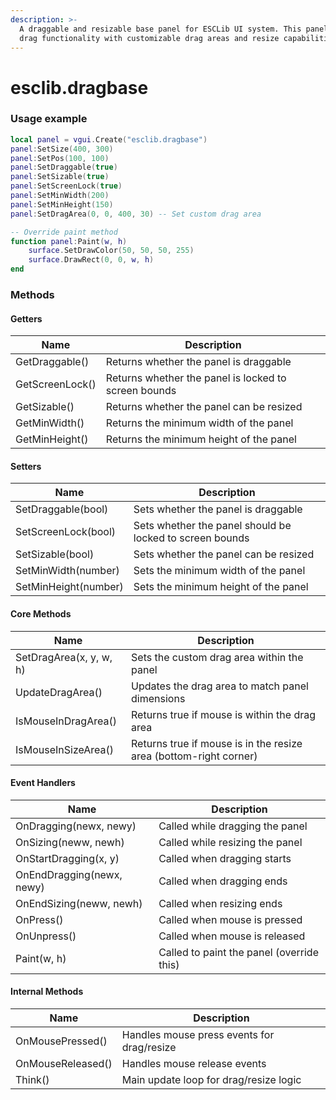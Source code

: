 ```yaml
---
description: >-
  A draggable and resizable base panel for ESCLib UI system. This panel provides
  drag functionality with customizable drag areas and resize capabilities.
---
```


# esclib.dragbase

### Usage example

```lua
local panel = vgui.Create("esclib.dragbase")
panel:SetSize(400, 300)
panel:SetPos(100, 100)
panel:SetDraggable(true)
panel:SetSizable(true)
panel:SetScreenLock(true)
panel:SetMinWidth(200)
panel:SetMinHeight(150)
panel:SetDragArea(0, 0, 400, 30) -- Set custom drag area

-- Override paint method
function panel:Paint(w, h)
    surface.SetDrawColor(50, 50, 50, 255)
    surface.DrawRect(0, 0, w, h)
end
```

### Methods

#### Getters

| Name            | Description                                          |
| --------------- | ---------------------------------------------------- |
| GetDraggable()  | Returns whether the panel is draggable               |
| GetScreenLock() | Returns whether the panel is locked to screen bounds |
| GetSizable()    | Returns whether the panel can be resized             |
| GetMinWidth()   | Returns the minimum width of the panel               |
| GetMinHeight()  | Returns the minimum height of the panel              |

#### Setters

| Name                 | Description                                              |
| -------------------- | -------------------------------------------------------- |
| SetDraggable(bool)   | Sets whether the panel is draggable                      |
| SetScreenLock(bool)  | Sets whether the panel should be locked to screen bounds |
| SetSizable(bool)     | Sets whether the panel can be resized                    |
| SetMinWidth(number)  | Sets the minimum width of the panel                      |
| SetMinHeight(number) | Sets the minimum height of the panel                     |

#### Core Methods

| Name                    | Description                                                       |
| ----------------------- | ----------------------------------------------------------------- |
| SetDragArea(x, y, w, h) | Sets the custom drag area within the panel                        |
| UpdateDragArea()        | Updates the drag area to match panel dimensions                   |
| IsMouseInDragArea()     | Returns true if mouse is within the drag area                     |
| IsMouseInSizeArea()     | Returns true if mouse is in the resize area (bottom-right corner) |

#### Event Handlers

| Name                      | Description                               |
| ------------------------- | ----------------------------------------- |
| OnDragging(newx, newy)    | Called while dragging the panel           |
| OnSizing(neww, newh)      | Called while resizing the panel           |
| OnStartDragging(x, y)     | Called when dragging starts               |
| OnEndDragging(newx, newy) | Called when dragging ends                 |
| OnEndSizing(neww, newh)   | Called when resizing ends                 |
| OnPress()                 | Called when mouse is pressed              |
| OnUnpress()               | Called when mouse is released             |
| Paint(w, h)               | Called to paint the panel (override this) |

#### Internal Methods

| Name              | Description                                |
| ----------------- | ------------------------------------------ |
| OnMousePressed()  | Handles mouse press events for drag/resize |
| OnMouseReleased() | Handles mouse release events               |
| Think()           | Main update loop for drag/resize logic     |

